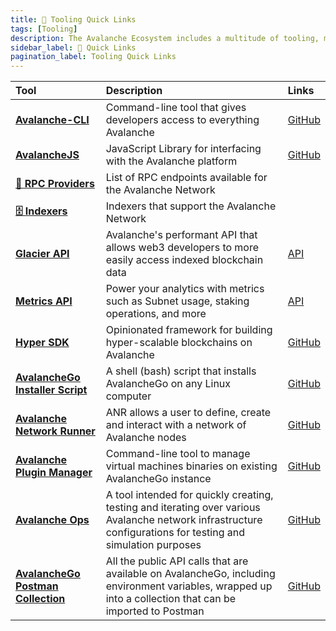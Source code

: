 ```yaml
---
title: 🔗 Tooling Quick Links
tags: [Tooling]
description: The Avalanche Ecosystem includes a multitude of tooling, maintenance, testing services, including a wide range of helpful resources and utilities for developers building on the platform. These tools are designed to streamline development, improve integration, and maximize the potential of decentralized applications and custom blockchains in the Avalanche ecosystem. 
sidebar_label: 🔗 Quick Links
pagination_label: Tooling Quick Links
--- 
```


| Tool       | Description | Links |
| :------------------------------------------------- | :--------------------------------------------------------- | :--------------------------------------------------------- |
| [**Avalanche-CLI**](/tooling/avalanche-cli.md)      | Command-line tool that gives developers access to everything Avalanche|  [GitHub](https://github.com/ava-labs/avalanche-cli) |
| [**AvalancheJS**](/tooling/avalanchejs-overview.md)      | JavaScript Library for interfacing with the Avalanche platform | [GitHub](https://github.com/ava-labs/avalanchejs) |
| [**🔌 RPC Providers**](/tooling/rpc-providers.md)      | List of RPC endpoints available for the Avalanche Network |  |
| [**🗄️ Indexers**](/tooling/indexers.md)      | Indexers that support the Avalanche Network |  |
| [**Glacier API**](/tooling/glacier.md)      | Avalanche's performant API that allows web3 developers to more easily access indexed blockchain data | [API](https://glacier-api.avax.network/api#/) |
| [**Metrics API**](/tooling/metrics.md)      | Power your analytics with metrics such as Subnet usage, staking operations, and more | [API](https://metrics.avax.network/) |
| [**Hyper SDK**](https://github.com/ava-labs/hypersdk#readme)      | Opinionated framework for building hyper-scalable blockchains on Avalanche | [GitHub](https://github.com/ava-labs/hypersdk#readme) |
| [**AvalancheGo Installer Script**](/tooling/avalanchego-installer.md)      | A shell (bash) script that installs AvalancheGo on any Linux computer | [GitHub](https://github.com/ava-labs/avalanche-docs/blob/master/scripts/avalanchego-installer.sh#readme) |
| [**Avalanche Network Runner**](/tooling/network-runner.md)      | ANR allows a user to define, create and interact with a network of Avalanche nodes | [GitHub](https://github.com/ava-labs/avalanche-network-runner) |
| [**Avalanche Plugin Manager**](/tooling/avalanche-plugin-manager.md)      | Command-line tool to manage virtual machines binaries on existing AvalancheGo instance | [GitHub](https://github.com/ava-labs/apm) |
| [**Avalanche Ops**](/tooling/avalanche-ops.md)      | A tool intended for quickly creating, testing and iterating over various Avalanche network infrastructure configurations for testing and simulation purposes | [GitHub](https://github.com/ava-labs/avalanche-ops) |
| [**AvalancheGo Postman Collection**](/tooling/avalanchego-postman-collection/setup.md)      | All the public API calls that are available on AvalancheGo, including environment variables, wrapped up into a collection that can be imported to Postman  | [GitHub](https://github.com/ava-labs/avalanche-postman-collection/) |
